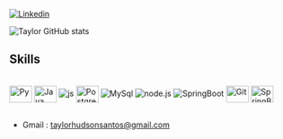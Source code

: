 [![Linkedin](https://img.shields.io/badge/LinkedIn-0077B5?style=for-the-badge&logo=linkedin&logoColor=white)](https://www.linkedin.com/in/taylor-hudson-208181232/)

![Taylor GitHub stats](https://github-readme-stats.vercel.app/api?username=TaylorHudson&show_icons=true&theme=tokyonight)

## Skills 
<div style="display:inline_block"><br/>
    <img align="center" alt="Py" height="30" width="40" src="https://cdn.jsdelivr.net/gh/devicons/devicon/icons/python/python-original.svg">
  <img align="center" alt="Java" height="30" width="40" src="https://cdn.jsdelivr.net/gh/devicons/devicon/icons/java/java-original.svg">
    <img align:"center" alt="js" src="https://cdn.jsdelivr.net/gh/devicons/devicon/icons/javascript/javascript-plain.svg" />
    <img align="center" alt="PostgreSQL" height="30" width="40" src="https://cdn.jsdelivr.net/gh/devicons/devicon/icons/postgresql/postgresql-plain.svg">
    <img align:"center" alt="MySql" src="https://img.shields.io/badge/MySQL-005C84?style=for-the-badge&logo=mysql&logoColor=white"/>
    <img align:"center" alt="node.js" src="https://cdn.jsdelivr.net/gh/devicons/devicon/icons/nodejs/nodejs-original-wordmark.svg" />
    <img align:"center" alt="SpringBoot" src="https://img.shields.io/badge/Spring-6DB33F?style=for-the-badge&logo=spring&logoColor=white" />
    <img align="center" alt="Git" height="30" width="40" src="https://cdn.jsdelivr.net/gh/devicons/devicon/icons/git/git-original.svg">
    <img align="center" alt="SpringBoot" height="30" width="40" src="https://cdn.jsdelivr.net/gh/devicons/devicon/icons/spring/spring-original-wordmark.svg" />
    
</div> <br/>


- Gmail : taylorhudsonsantos@gmail.com
